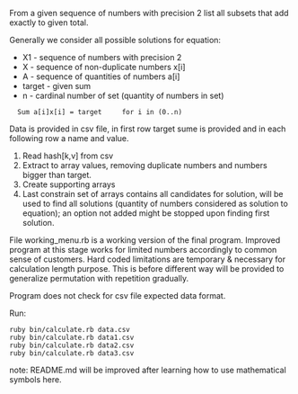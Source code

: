 <p>From a given sequence  of numbers with precision 2 list all subsets that add exactly to given total.</p>

<p>Generally we consider all possible solutions for equation:</p>

<ul>
    <li>X1     - sequence of numbers with precision 2 </li>
    <li>X      - sequence of non-duplicate numbers x[i]</li>
    <li>A      - sequence of quantities of numbers a[i]</li>
    <li>target - given sum</li>
    <li>n      - cardinal number of set (quantity of numbers in set)</li>
</ul>

<pre><code>  Sum a[i]x[i] = target     for i in (0..n)
</code></pre>

<p>Data is provided in csv file, in first row target sume is provided and in each following row a name and value.</p>

<ol>
<li>Read hash[k,v] from csv</li>
<li>Extract to array values, removing duplicate numbers and numbers bigger than target.</li>
<li>Create supporting arrays</li>
<li>Last constrain set of arrays contains all candidates for solution, will be used to find all solutions (quantity of numbers considered as solution to equation); an option not added might be stopped upon finding first solution.</li>
</ol>

<p>File working_menu.rb is a working version of the final program. Improved program at this stage works for limited numbers accordingly to common sense of customers. Hard coded limitations are temporary &amp; necessary for calculation length purpose.
This is before different way will be provided to generalize permutation with repetition gradually.</p>

<p>Program does not check for csv file expected data format.</p>

<p>Run:</p>

<pre><code>ruby bin/calculate.rb data.csv
ruby bin/calculate.rb data1.csv
ruby bin/calculate.rb data2.csv
ruby bin/calculate.rb data3.csv    
</code></pre>

<p>note: README.md will be improved after learning how to use mathematical symbols here.</p>